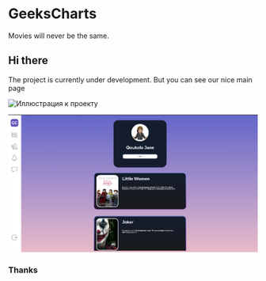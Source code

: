 # GeeksCharts

Movies will never be the same.

## Hi there

The project is currently under development.
But you can see our nice main page


![Иллюстрация к проекту](https://github.com/jon/coolproject/raw/master/image/image.png)

![Главная страница приложения](https://github.com/ksshirokova/geeks-charts/raw/profile-list/src/images/main-page.png)

### Thanks


